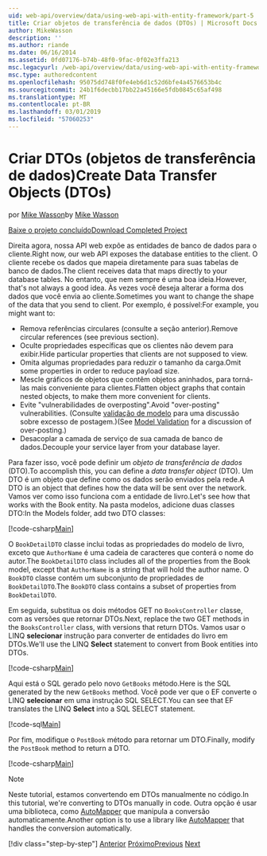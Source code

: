 ```yaml
---
uid: web-api/overview/data/using-web-api-with-entity-framework/part-5
title: Criar objetos de transferência de dados (DTOs) | Microsoft Docs
author: MikeWasson
description: ''
ms.author: riande
ms.date: 06/16/2014
ms.assetid: 0fd07176-b74b-48f0-9fac-0f02e3ffa213
msc.legacyurl: /web-api/overview/data/using-web-api-with-entity-framework/part-5
msc.type: authoredcontent
ms.openlocfilehash: 95075dd748f0fe4eb6d1c52d6bfe4a4576653b4c
ms.sourcegitcommit: 24b1f6decbb17bb22a45166e5fdb0845c65af498
ms.translationtype: MT
ms.contentlocale: pt-BR
ms.lasthandoff: 03/01/2019
ms.locfileid: "57060253"
---
```

<a name="create-data-transfer-objects-dtos"></a><span data-ttu-id="e3f62-102">Criar DTOs (objetos de transferência de dados)</span><span class="sxs-lookup"><span data-stu-id="e3f62-102">Create Data Transfer Objects (DTOs)</span></span>
====================
<span data-ttu-id="e3f62-103">por [Mike Wasson](https://github.com/MikeWasson)</span><span class="sxs-lookup"><span data-stu-id="e3f62-103">by [Mike Wasson](https://github.com/MikeWasson)</span></span>

[<span data-ttu-id="e3f62-104">Baixe o projeto concluído</span><span class="sxs-lookup"><span data-stu-id="e3f62-104">Download Completed Project</span></span>](https://github.com/MikeWasson/BookService)

<span data-ttu-id="e3f62-105">Direita agora, nossa API web expõe as entidades de banco de dados para o cliente.</span><span class="sxs-lookup"><span data-stu-id="e3f62-105">Right now, our web API exposes the database entities to the client.</span></span> <span data-ttu-id="e3f62-106">O cliente recebe os dados que mapeia diretamente para suas tabelas de banco de dados.</span><span class="sxs-lookup"><span data-stu-id="e3f62-106">The client receives data that maps directly to your database tables.</span></span> <span data-ttu-id="e3f62-107">No entanto, que nem sempre é uma boa ideia.</span><span class="sxs-lookup"><span data-stu-id="e3f62-107">However, that's not always a good idea.</span></span> <span data-ttu-id="e3f62-108">Às vezes você deseja alterar a forma dos dados que você envia ao cliente.</span><span class="sxs-lookup"><span data-stu-id="e3f62-108">Sometimes you want to change the shape of the data that you send to client.</span></span> <span data-ttu-id="e3f62-109">Por exemplo, é possível:</span><span class="sxs-lookup"><span data-stu-id="e3f62-109">For example, you might want to:</span></span>

- <span data-ttu-id="e3f62-110">Remova referências circulares (consulte a seção anterior).</span><span class="sxs-lookup"><span data-stu-id="e3f62-110">Remove circular references (see previous section).</span></span>
- <span data-ttu-id="e3f62-111">Oculte propriedades específicas que os clientes não devem para exibir.</span><span class="sxs-lookup"><span data-stu-id="e3f62-111">Hide particular properties that clients are not supposed to view.</span></span>
- <span data-ttu-id="e3f62-112">Omita algumas propriedades para reduzir o tamanho da carga.</span><span class="sxs-lookup"><span data-stu-id="e3f62-112">Omit some properties in order to reduce payload size.</span></span>
- <span data-ttu-id="e3f62-113">Mescle gráficos de objetos que contêm objetos aninhados, para torná-las mais conveniente para clientes.</span><span class="sxs-lookup"><span data-stu-id="e3f62-113">Flatten object graphs that contain nested objects, to make them more convenient for clients.</span></span>
- <span data-ttu-id="e3f62-114">Evite "vulnerabilidades de overposting".</span><span class="sxs-lookup"><span data-stu-id="e3f62-114">Avoid "over-posting" vulnerabilities.</span></span> <span data-ttu-id="e3f62-115">(Consulte [validação de modelo](../../formats-and-model-binding/model-validation-in-aspnet-web-api.md) para uma discussão sobre excesso de postagem.)</span><span class="sxs-lookup"><span data-stu-id="e3f62-115">(See [Model Validation](../../formats-and-model-binding/model-validation-in-aspnet-web-api.md) for a discussion of over-posting.)</span></span>
- <span data-ttu-id="e3f62-116">Desacoplar a camada de serviço de sua camada de banco de dados.</span><span class="sxs-lookup"><span data-stu-id="e3f62-116">Decouple your service layer from your database layer.</span></span>

<span data-ttu-id="e3f62-117">Para fazer isso, você pode definir um *objeto de transferência de dados* (DTO).</span><span class="sxs-lookup"><span data-stu-id="e3f62-117">To accomplish this, you can define a *data transfer object* (DTO).</span></span> <span data-ttu-id="e3f62-118">Um DTO é um objeto que define como os dados serão enviados pela rede.</span><span class="sxs-lookup"><span data-stu-id="e3f62-118">A DTO is an object that defines how the data will be sent over the network.</span></span> <span data-ttu-id="e3f62-119">Vamos ver como isso funciona com a entidade de livro.</span><span class="sxs-lookup"><span data-stu-id="e3f62-119">Let's see how that works with the Book entity.</span></span> <span data-ttu-id="e3f62-120">Na pasta modelos, adicione duas classes DTO:</span><span class="sxs-lookup"><span data-stu-id="e3f62-120">In the Models folder, add two DTO classes:</span></span>

[!code-csharp[Main](part-5/samples/sample1.cs)]

<span data-ttu-id="e3f62-121">O `BookDetailDTO` classe inclui todas as propriedades do modelo de livro, exceto que `AuthorName` é uma cadeia de caracteres que conterá o nome do autor.</span><span class="sxs-lookup"><span data-stu-id="e3f62-121">The `BookDetailDTO` class includes all of the properties from the Book model, except that `AuthorName` is a string that will hold the author name.</span></span> <span data-ttu-id="e3f62-122">O `BookDTO` classe contém um subconjunto de propriedades de `BookDetailDTO`.</span><span class="sxs-lookup"><span data-stu-id="e3f62-122">The `BookDTO` class contains a subset of properties from `BookDetailDTO`.</span></span>

<span data-ttu-id="e3f62-123">Em seguida, substitua os dois métodos GET no `BooksController` classe, com as versões que retornar DTOs.</span><span class="sxs-lookup"><span data-stu-id="e3f62-123">Next, replace the two GET methods in the `BooksController` class, with versions that return DTOs.</span></span> <span data-ttu-id="e3f62-124">Vamos usar o LINQ **selecionar** instrução para converter de entidades do livro em DTOs.</span><span class="sxs-lookup"><span data-stu-id="e3f62-124">We'll use the LINQ **Select** statement to convert from Book entities into DTOs.</span></span>

[!code-csharp[Main](part-5/samples/sample2.cs)]

<span data-ttu-id="e3f62-125">Aqui está o SQL gerado pelo novo `GetBooks` método.</span><span class="sxs-lookup"><span data-stu-id="e3f62-125">Here is the SQL generated by the new `GetBooks` method.</span></span> <span data-ttu-id="e3f62-126">Você pode ver que o EF converte o LINQ **selecionar** em uma instrução SQL SELECT.</span><span class="sxs-lookup"><span data-stu-id="e3f62-126">You can see that EF translates the LINQ **Select** into a SQL SELECT statement.</span></span>

[!code-sql[Main](part-5/samples/sample3.sql)]

<span data-ttu-id="e3f62-127">Por fim, modifique o `PostBook` método para retornar um DTO.</span><span class="sxs-lookup"><span data-stu-id="e3f62-127">Finally, modify the `PostBook` method to return a DTO.</span></span>

[!code-csharp[Main](part-5/samples/sample4.cs)]

> [!NOTE]
> <span data-ttu-id="e3f62-128">Neste tutorial, estamos convertendo em DTOs manualmente no código.</span><span class="sxs-lookup"><span data-stu-id="e3f62-128">In this tutorial, we're converting to DTOs manually in code.</span></span> <span data-ttu-id="e3f62-129">Outra opção é usar uma biblioteca, como [AutoMapper](http://automapper.org/) que manipula a conversão automaticamente.</span><span class="sxs-lookup"><span data-stu-id="e3f62-129">Another option is to use a library like [AutoMapper](http://automapper.org/) that handles the conversion automatically.</span></span>
> 
> [!div class="step-by-step"]
> <span data-ttu-id="e3f62-130">[Anterior](part-4.md)
> [Próximo](part-6.md)</span><span class="sxs-lookup"><span data-stu-id="e3f62-130">[Previous](part-4.md)
[Next](part-6.md)</span></span>
